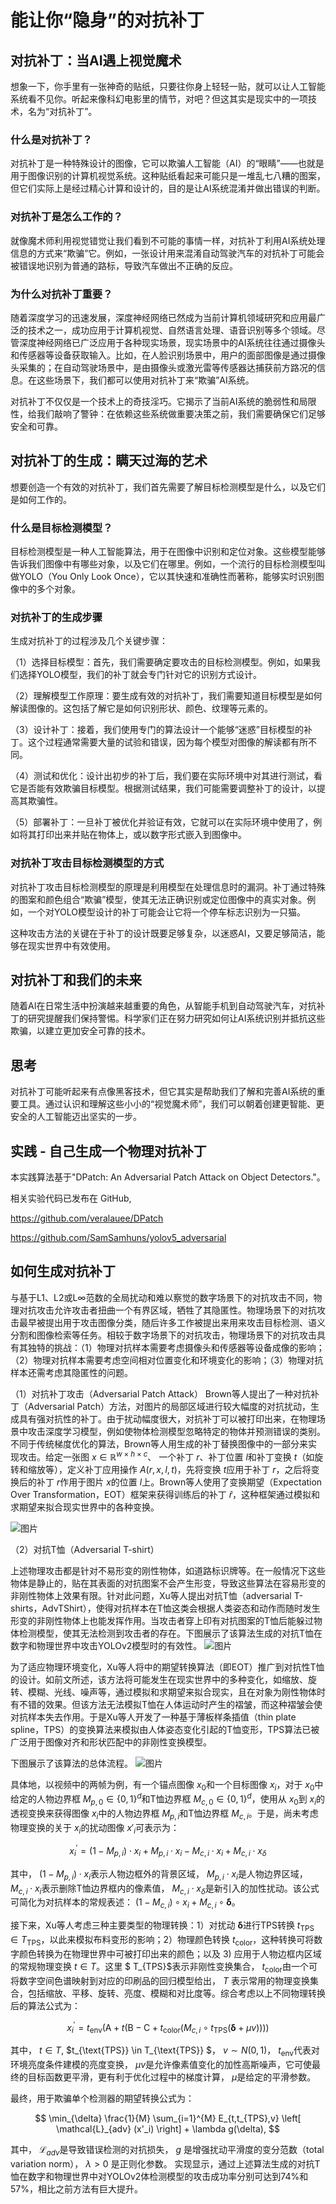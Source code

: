 # 能让你“隐身”的对抗补丁

## 对抗补丁：当AI遇上视觉魔术
想象一下，你手里有一张神奇的贴纸，只要往你身上轻轻一贴，就可以让人工智能系统看不见你。听起来像科幻电影里的情节，对吧？但这其实是现实中的一项技术，名为“对抗补丁”。

### 什么是对抗补丁？
对抗补丁是一种特殊设计的图像，它可以欺骗人工智能（AI）的“眼睛”——也就是用于图像识别的计算机视觉系统。这种贴纸看起来可能只是一堆乱七八糟的图案，但它们实际上是经过精心计算和设计的，目的是让AI系统混淆并做出错误的判断。

### 对抗补丁是怎么工作的？
就像魔术师利用视觉错觉让我们看到不可能的事情一样，对抗补丁利用AI系统处理信息的方式来“欺骗”它。例如，一张设计用来混淆自动驾驶汽车的对抗补丁可能会被错误地识别为普通的路标，导致汽车做出不正确的反应。

### 为什么对抗补丁重要？
随着深度学习的迅速发展，深度神经网络已然成为当前计算机领域研究和应用最广泛的技术之一，成功应用于计算机视觉、自然语言处理、语音识别等多个领域。尽管深度神经网络已广泛应用于各种现实场景，现实场景中的AI系统往往通过摄像头和传感器等设备获取输入。比如，在人脸识别场景中，用户的面部图像是通过摄像头采集的；在自动驾驶场景中，是由摄像头或激光雷等传感器达捕获前方路况的信息。在这些场景下，我们都可以使用对抗补丁来“欺骗”AI系统。

对抗补丁不仅仅是一个技术上的奇技淫巧。它揭示了当前AI系统的脆弱性和局限性，给我们敲响了警钟：在依赖这些系统做重要决策之前，我们需要确保它们足够安全和可靠。


## 对抗补丁的生成：瞒天过海的艺术
想要创造一个有效的对抗补丁，我们首先需要了解目标检测模型是什么，以及它们是如何工作的。

### 什么是目标检测模型？
目标检测模型是一种人工智能算法，用于在图像中识别和定位对象。这些模型能够告诉我们图像中有哪些对象，以及它们在哪里。例如，一个流行的目标检测模型叫做YOLO（You Only Look Once），它以其快速和准确性而著称，能够实时识别图像中的多个对象。

### 对抗补丁的生成步骤
生成对抗补丁的过程涉及几个关键步骤：

（1）选择目标模型：首先，我们需要确定要攻击的目标检测模型。例如，如果我们选择YOLO模型，我们的补丁就会专门针对它的识别方式设计。

（2）理解模型工作原理：要生成有效的对抗补丁，我们需要知道目标模型是如何解读图像的。这包括了解它是如何识别形状、颜色、纹理等元素的。

（3）设计补丁：接着，我们使用专门的算法设计一个能够“迷惑”目标模型的补丁。这个过程通常需要大量的试验和错误，因为每个模型对图像的解读都有所不同。

（4）测试和优化：设计出初步的补丁后，我们要在实际环境中对其进行测试，看它是否能有效欺骗目标模型。根据测试结果，我们可能需要调整补丁的设计，以提高其欺骗性。

（5）部署补丁：一旦补丁被优化并验证有效，它就可以在实际环境中使用了，例如将其打印出来并贴在物体上，或以数字形式嵌入到图像中。

### 对抗补丁攻击目标检测模型的方式
对抗补丁攻击目标检测模型的原理是利用模型在处理信息时的漏洞。补丁通过特殊的图案和颜色组合“欺骗”模型，使其无法正确识别或定位图像中的真实对象。例如，一个对YOLO模型设计的补丁可能会让它将一个停车标志识别为一只猫。

这种攻击方法的关键在于补丁的设计既要足够复杂，以迷惑AI，又要足够简洁，能够在现实世界中有效使用。

## 对抗补丁和我们的未来
随着AI在日常生活中扮演越来越重要的角色，从智能手机到自动驾驶汽车，对抗补丁的研究提醒我们保持警惕。科学家们正在努力研究如何让AI系统识别并抵抗这些欺骗，以建立更加安全可靠的技术。

## 思考
对抗补丁可能听起来有点像黑客技术，但它其实是帮助我们了解和完善AI系统的重要工具。通过认识和理解这些小小的“视觉魔术师”，我们可以朝着创建更智能、更安全的人工智能迈出坚实的一步。

## 实践 - 自己生成一个物理对抗补丁
本实践算法基于"DPatch: An Adversarial Patch Attack on Object Detectors."。

相关实验代码已发布在 GitHub,

https://github.com/veralauee/DPatch


https://github.com/SamSamhuns/yolov5_adversarial




## 如何生成对抗补丁
与基于L1、L2或L∞范数的全局扰动和难以察觉的数字场景下的对抗攻击不同，物理对抗攻击允许攻击者扭曲一个有界区域，牺牲了其隐匿性。物理场景下的对抗攻击最早被提出用于攻击图像分类，随后许多工作被提出来用来攻击目标检测、语义分割和图像检索等任务。相较于数字场景下的对抗攻击，物理场景下的对抗攻击具有其独特的挑战：（1）物理对抗样本需要考虑摄像头和传感器等设备成像的影响；（2）物理对抗样本需要考虑空间相对位置变化和环境变化的影响；（3）物理对抗样本还需考虑其隐匿性的问题。

（1）对抗补丁攻击（Adversarial Patch Attack）
Brown等人提出了一种对抗补丁（Adversarial Patch）方法，对图片的局部区域进行较大幅度的对抗扰动，生成具有强对抗性的补丁。由于扰动幅度很大，对抗补丁可以被打印出来，在物理场景中攻击深度学习模型，例如使物体检测模型忽略特定的物体并预测错误的类别。不同于传统梯度优化的算法，Brown等人用生成的补丁替换图像中的一部分来实现攻击。给定一张图 $x \in \mathbb{R}^{w \times h \times c}$、 一个补丁 $r$、补丁位置  $l$和补丁变换 $t$（如旋转和缩放等），定义补丁应用操作 $A(r, x, l, t)$，先将变换 $t$应用于补丁 $r$，之后将变换后的补丁 $r$作用于图片 $x$的位置 $l$上。Brown等人使用了变换期望（Expectation Over Transformation，EOT）框架来获得训练后的补丁 $\widehat{r}$，这种框架通过模拟和求期望来拟合现实世界中的各种变换。

![图片](6.7_adversarial_patch.png)

（2）对抗T恤（Adversarial T-shirt）

上述物理攻击都是针对不易形变的刚性物体，如道路标识牌等。在一般情况下这些物体是静止的，贴在其表面的对抗图案不会产生形变，导致这些算法在容易形变的非刚性物体上效果有限。针对此问题，Xu等人提出对抗T恤（adversarial T-shirts，AdvTShirt），使得对抗样本在T恤这类会根据人类姿态和动作而随时发生形变的非刚性物体上也能发挥作用。当攻击者穿上印有对抗图案的T恤后能躲过物体检测模型，使其无法检测到攻击者的存在。下图展示了该算法生成的对抗T恤在数字和物理世界中攻击YOLOv2模型时的有效性。
![图片](6.9_adv_tshirt.png)

为了适应物理环境变化，Xu等人将中的期望转换算法（即EOT）推广到对抗性T恤的设计。如前文所述，该方法将可能发生在现实世界中的多种变化，如缩放、旋转、模糊、光线、噪声等，通过模拟和求期望来拟合现实，且在对象为刚性物体时有不错的效果。但该方法无法模拟T恤在人体运动时产生的褶皱，而这种褶皱会使对抗样本失去作用。于是Xu等人开发了一种基于薄板样条插值（thin plate spline，TPS）的变换算法来模拟由人体姿态变化引起的T恤变形，TPS算法已被广泛用于图像对齐和形状匹配中的非刚性变换模型。

下图展示了该算法的总体流程。
![图片](6.10_adv_tshirt_framework.png)

具体地，以视频中的两帧为例，有一个锚点图像 $x_0$和一个目标图像 $x_i$，对于 $x_0$中给定的人物边界框 $M_{p, 0} \in\{0,1\}^{d}$和T恤边界框 $M_{c, 0} \in\{0,1\}^{d}$，使用从 $x_0$到 $x_i$的透视变换来获得图像 $x_i$中的人物边界框 $M_{p, i}$和T恤边界框 $M_{c, i}$。于是，尚未考虑物理变换的关于 $x_i$的扰动图像 $x'_{i}$可表示为：

$$
x_i^\prime  = (1 - M_{p,i}) \cdot x_{i} + M_{p,i} \cdot x_{i} - M_{c,i} \cdot x_{i} + M_{c,i} \cdot x_{\delta}
$$

其中， $(1 - M_{p,i}) \cdot x_{i}$表示人物边框外的背景区域， $M_{p,i} \cdot x_{i}$是人物边界区域， $M_{c,i} \cdot x_{i}$表示删除T恤边界框内的像素值， $M_{c,i} \cdot x_{\delta}$是新引入的加性扰动。该公式可简化为对抗样本的常规表述：  $\left(1-M_{c, i}\right) \circ x_{i}+M_{c, i} \circ \mathbf{\delta}$。

接下来，Xu等人考虑三种主要类型的物理转换：1）对扰动 $\mathbf{\delta}$进行TPS转换 $t_{\text{TPS}} \in T_{\text{TPS}}$，以此来模拟布料变形的影响；2）物理颜色转换 $t_{\text{color}}$，这种转换可将数字颜色转换为在物理世界中可被打印出来的颜色；以及 3) 应用于人物边框内区域的常规物理变换 $t \in T$。这里 $ T_{TPS}$表示非刚性变换集合， $t_{\text{color}}$由一个可将数字空间色谱映射到对应的印刷品的回归模型给出， $T$ 表示常用的物理变换集合，包括缩放、平移、旋转、亮度、模糊和对比度等。综合考虑以上不同物理转换后的算法公式为：

$$
    x_i^\prime = t_{\text{env}}\left(\text{A}+t\left(\text{B}-\text{C}+t_{\text{color}}\left(M_{c, i} \circ t_{\text{TPS}}(\mathbf{\delta}+\mu v)\right)\right)\right)
$$

其中， $t \in T$, $t_{\text{TPS}} \in T_{\text{TPS}} $， $v \sim N(0,1)$， $t_{\text{env}}$代表对环境亮度条件建模的亮度变换， $\mu v$是允许像素值变化的加性高斯噪声，它可使最终的目标函数更平滑，更有利于优化过程中的梯度计算， $\mu$是给定的平滑参数。

最终，用于欺骗单个检测器的期望转换公式为：

$$
\min_{\delta} \frac{1}{M} \sum_{i=1}^{M} E_{t,t_{TPS},v} \left[ \mathcal{L}_{adv} (x'_i) \right] + \lambda g(\delta),
$$

其中， $\mathcal{L}_{adv}$是导致错误检测的对抗损失， $g$ 是增强扰动平滑度的变分范数（total variation norm）， $\lambda>0$ 是正则化参数。
实现显示，通过上述算法生成的对抗T恤在数字和物理世界中对YOLOv2体检测模型的攻击成功率分别可达到74%和 57%，相比之前方法有巨大提升。
